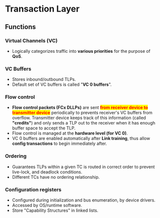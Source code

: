 # Transaction Layer

## Functions

### Virtual Channels (VC)

* Logically categorizes traffic into **various priorities** for the purpose of **QoS**.

### VC Buffers

* Stores inbound/outbound TLPs.
* Default set of VC buffers is called "**VC 0 buffers**".

### Flow control

* **Flow control packets (FCx DLLPs)** are sent <mark style="color:red;">**from receiver device to transmitter device**</mark> periodically to prevents receiver's VC buffers from overflow. Transmitter device keeps track of this information (called **"credits"**) and only sends a TLP out to the receiver when it has enough buffer space to accept the TLP.
* Flow control is managed at the **hardware level (for VC 0)**.
* VC 0 buffers are enabled automatically after **Link training**, thus allow **config transactions** to begin immediately after.

### Ordering

* Guarantees TLPs within a given TC is routed in correct order to prevent live-lock, and deadlock conditions.
* Different TCs have no ordering relationship.

### Configuration registers

* Configured during initialization and bus enumeration, by device drivers.
* Accessed by OS/runtime software.
* Store "Capability Structures" in linked lists.
